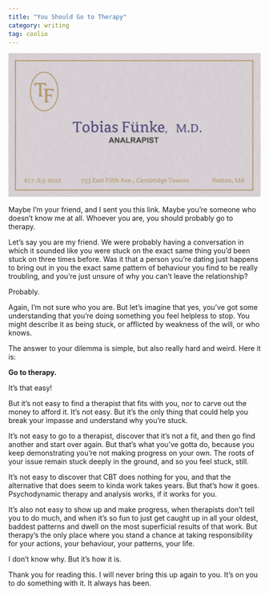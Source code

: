 ```yaml
---
title: "You Should Go to Therapy"
category: writing
tag: coolio
---
```


![](assets/images/8IWo4.jpg)

Maybe I’m your friend, and I sent you this link\. Maybe you’re someone who doesn’t know me at all\. Whoever you are, you should probably go to therapy\.

Let’s say you are my friend\. We were probably having a conversation in which it sounded like you were stuck on the exact same thing you’d been stuck on three times before\. Was it that a person you’re dating just happens to bring out in you the exact same pattern of behaviour you find to be really troubling, and you’re just unsure of why you can’t leave the relationship?

Probably\.

Again, I’m not sure who you are\. But let’s imagine that yes, you’ve got some understanding that you’re doing something you feel helpless to stop\. You might describe it as being stuck, or afflicted by weakness of the will, or who knows\.

The answer to your dilemma is simple, but also really hard and weird\. Here it is:

**Go to therapy\.**

It’s that easy\!

But it’s not easy to find a therapist that fits with you, nor to carve out the money to afford it\. It’s not easy\. But it’s the only thing that could help you break your impasse and understand why you’re stuck\.

It’s not easy to go to a therapist, discover that it’s not a fit, and then go find another and start over again\. But that’s what you’ve gotta do, because you keep demonstrating you’re not making progress on your own\. The roots of your issue remain stuck deeply in the ground, and so you feel stuck, still\.

It’s not easy to discover that CBT does nothing for you, and that the alternative that does seem to kinda work takes years\. But that’s how it goes\. Psychodynamic therapy and analysis works, if it works for you\.

It’s also not easy to show up and make progress, when therapists don’t tell you to do much, and when it’s so fun to just get caught up in all your oldest, baddest patterns and dwell on the most superficial results of that work\. But therapy’s the only place where you stand a chance at taking responsibility for your actions, your behaviour, your patterns, your life\.

I don’t know why\. But it’s how it is\.

Thank you for reading this\. I will never bring this up again to you\. It’s on you to do something with it\. It always has been\.
